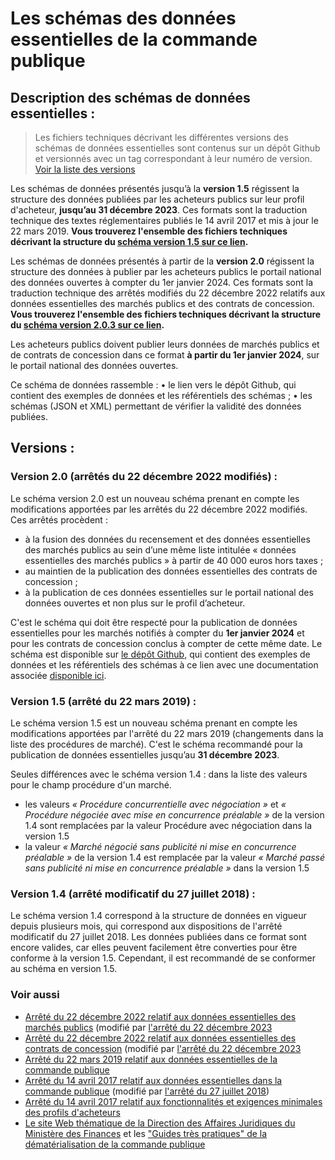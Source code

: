 # Les schémas des données essentielles de la commande publique

## Description des schémas de données essentielles :

> Les fichiers techniques décrivant les différentes versions des schémas de données essentielles sont contenus sur un dépôt Github et versionnés avec un tag correspondant à leur numéro de version. [Voir la liste des versions](https://github.com/139bercy/format-commande-publique/tags) 

Les schémas de données présentés jusqu’à la **version 1.5** régissent la structure des données publiées par les acheteurs publics sur leur profil d'acheteur, **jusqu’au 31 décembre 2023**. Ces formats sont la traduction technique des textes réglementaires publiés le 14 avril 2017 et mis à jour le 22 mars 2019.
**Vous trouverez l'ensemble des fichiers techniques décrivant la structure du [schéma version 1.5 sur ce lien](https://github.com/139bercy/format-commande-publique/releases/tag/1.5.0).**

Les schémas de données présentés à partir de la **version 2.0** régissent la structure des données à publier par les acheteurs publics le portail national des données ouvertes à compter du 1er janvier 2024. Ces formats sont la traduction technique des arrêtés modifiés du 22 décembre 2022 relatifs aux données essentielles des marchés publics et des contrats de concession.
**Vous trouverez l'ensemble des fichiers techniques décrivant la structure du [schéma version 2.0.3 sur ce lien](https://github.com/139bercy/format-commande-publique/releases/tag/2.0.3).**

Les acheteurs publics doivent publier leurs données de marchés publics et de contrats de concession dans ce format **à partir du 1er janvier 2024**, sur le portail national des données ouvertes.

Ce schéma de données rassemble :
•	le lien vers le dépôt Github, qui contient des exemples de données et les référentiels des schémas ;
•	les schémas (JSON et XML) permettant de vérifier la validité des données publiées.


## Versions :

### Version 2.0 (arrêtés du 22 décembre 2022 modifiés) :

Le schéma version 2.0 est un nouveau schéma prenant en compte les modifications apportées par les arrêtés du 22 décembre 2022 modifiés. Ces arrêtés procèdent :
- à la fusion des données du recensement et des données essentielles des marchés publics au sein d’une même liste intitulée « données essentielles des marchés publics » à partir de 40 000 euros hors taxes ;
- au maintien de la publication des données essentielles des contrats de concession ;
- à la publication de ces données essentielles sur le portail national des données ouvertes et non plus sur le profil d’acheteur.

C'est le schéma qui doit être respecté pour la publication de données essentielles pour les marchés notifiés à compter du **1er janvier 2024** et pour les contrats de concession conclus à compter de cette même date. Le schéma est disponible sur [le dépôt Github](https://github.com/139bercy/format-commande-publique/releases/tag/2.0.2), qui contient des exemples de données et les référentiels des schémas à ce lien avec une documentation associée [disponible ici](https://github.com/139bercy/format-commande-publique/blob/2.0.2/_index.md).

### Version 1.5 (arrêté du 22 mars 2019) :

Le schéma version 1.5 est un nouveau schéma prenant en compte les modifications apportées par l'arrêté du 22 mars 2019 (changements dans la liste des procédures de marché). C'est le schéma recommandé pour la publication de données essentielles jusqu’au **31 décembre 2023**.

Seules différences avec le schéma version 1.4 : dans la liste des valeurs pour le champ procédure d'un marché.

- les valeurs *« Procédure concurrentielle avec négociation »* et *« Procédure négociée avec mise en concurrence préalable »* de la version 1.4 sont remplacées par la valeur Procédure avec négociation dans la version 1.5
- la valeur *« Marché négocié sans publicité ni mise en concurrence préalable »* de la version 1.4 est remplacée par la valeur *« Marché passé sans publicité ni mise en concurrence préalable »* dans la version 1.5

### Version 1.4 (arrêté modificatif du 27 juillet 2018) :

Le schéma version 1.4 correspond à la structure de données en vigueur depuis plusieurs mois, qui correspond aux dispositions de l'arrêté modificatif du 27 juillet 2018. Les données publiées dans ce format sont encore valides, car elles peuvent facilement être converties pour être conforme à la version 1.5. Cependant, il est recommandé de se conformer au schéma en version 1.5.


### Voir aussi

- [Arrêté du 22 décembre 2022 relatif aux données essentielles des marchés publics](https://www.legifrance.gouv.fr/loda/id/LEGIARTI000046888863/2024-01-01/) (modifié par [l'arrêté du 22 décembre 2023](https://www.legifrance.gouv.fr/jorf/id/JORFTEXT000048678644) 
- [Arrêté du 22 décembre 2022 relatif aux données essentielles des contrats de concession](https://www.legifrance.gouv.fr/jorf/id/JORFTEXT000046850535) (modifié par [l'arrêté du 22 décembre 2023](https://www.legifrance.gouv.fr/jorf/id/JORFTEXT000048678628)
- [Arrêté du 22 mars 2019 relatif aux données essentielles de la commande publique](https://www.legifrance.gouv.fr/loda/id/JORFTEXT000038318675) 
- [Arrêté du 14 avril 2017 relatif aux données essentielles dans la commande publique](https://www.legifrance.gouv.fr/loda/id/JORFTEXT000034492587) (modifié par [l'arrêté du 27 juillet 2018](https://www.legifrance.gouv.fr/loda/id/JORFTEXT000037282994))
- [Arrêté du 14 avril 2017 relatif aux fonctionnalités et exigences minimales des profils d'acheteurs](https://www.legifrance.gouv.fr/loda/id/JORFTEXT000034492557)
- [Le site Web thématique de la Direction des Affaires Juridiques du Ministère des Finances](https://www.economie.gouv.fr/daj/dematerialisation-de-la-commande-publique) et les ["Guides très pratiques" de la dématérialisation de la commande publique](https://www.economie.gouv.fr/daj/guide-tres-pratique-pour-accompagner-acheteurs-et-entreprises-sur-dematerialisation-des-marches)

